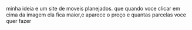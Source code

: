minha ideia e um site de moveis planejados.
que quando voce clicar em cima da imagem ela fica maior,e aparece o preço e quantas parcelas voce quer fazer
